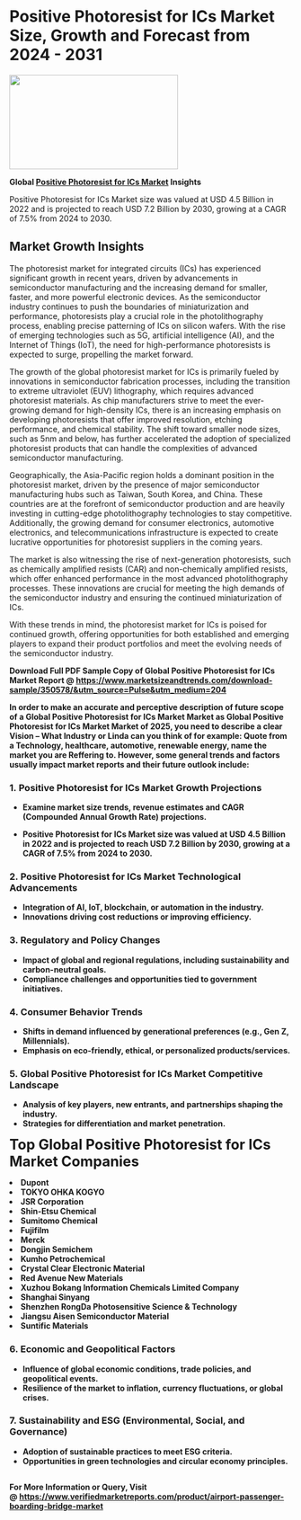 <H1>Positive Photoresist for ICs Market Size, Growth and Forecast from 2024 - 2031</H1><img class="aligncenter size-medium wp-image-584254" src="https://thirdeyenews.in/wp-content/uploads/2024/09/Global-Market-Research-300x168.jpeg" alt="" width="300" height="168" /><p><strong>Global&nbsp;<a href="https://www.marketsizeandtrends.com/download-sample/350578/&amp;utm_source=Pulse&amp;utm_medium=204">Positive Photoresist for ICs Market</a> Insights</strong></p><p>Positive Photoresist for ICs Market size was valued at USD 4.5 Billion in 2022 and is projected to reach USD 7.2 Billion by 2030, growing at a CAGR of 7.5% from 2024 to 2030.</p><p><h2>Market Growth Insights</h2> <p>The photoresist market for integrated circuits (ICs) has experienced significant growth in recent years, driven by advancements in semiconductor manufacturing and the increasing demand for smaller, faster, and more powerful electronic devices. As the semiconductor industry continues to push the boundaries of miniaturization and performance, photoresists play a crucial role in the photolithography process, enabling precise patterning of ICs on silicon wafers. With the rise of emerging technologies such as 5G, artificial intelligence (AI), and the Internet of Things (IoT), the need for high-performance photoresists is expected to surge, propelling the market forward.</p> <p><strong></strong></p> <p>The growth of the global photoresist market for ICs is primarily fueled by innovations in semiconductor fabrication processes, including the transition to extreme ultraviolet (EUV) lithography, which requires advanced photoresist materials. As chip manufacturers strive to meet the ever-growing demand for high-density ICs, there is an increasing emphasis on developing photoresists that offer improved resolution, etching performance, and chemical stability. The shift toward smaller node sizes, such as 5nm and below, has further accelerated the adoption of specialized photoresist products that can handle the complexities of advanced semiconductor manufacturing.</p> <p>Geographically, the Asia-Pacific region holds a dominant position in the photoresist market, driven by the presence of major semiconductor manufacturing hubs such as Taiwan, South Korea, and China. These countries are at the forefront of semiconductor production and are heavily investing in cutting-edge photolithography technologies to stay competitive. Additionally, the growing demand for consumer electronics, automotive electronics, and telecommunications infrastructure is expected to create lucrative opportunities for photoresist suppliers in the coming years.</p> <p>The market is also witnessing the rise of next-generation photoresists, such as chemically amplified resists (CAR) and non-chemically amplified resists, which offer enhanced performance in the most advanced photolithography processes. These innovations are crucial for meeting the high demands of the semiconductor industry and ensuring the continued miniaturization of ICs.</p> <p>With these trends in mind, the photoresist market for ICs is poised for continued growth, offering opportunities for both established and emerging players to expand their product portfolios and meet the evolving needs of the semiconductor industry.</p> <p><strong></p><p><span class=""><strong>Download Full PDF Sample Copy of Global Positive Photoresist for ICs Market Report</strong> @ <a href="https://www.marketsizeandtrends.com/download-sample/350578/&amp;utm_source=Pulse&amp;utm_medium=204" target="_blank">https://www.marketsizeandtrends.com/download-sample/350578/&amp;utm_source=Pulse&amp;utm_medium=204</a></span></p><p>In order to make an accurate and perceptive description of future scope of a Global&nbsp;Positive Photoresist for ICs Market Market as Global&nbsp;Positive Photoresist for ICs Market Market of 2025, you need to describe a clear Vision &ndash; What Industry or Linda can you think of for example: Quote from a Technology, healthcare, automotive, renewable energy, name the market you are Reffering to. However, some general trends and factors usually impact market reports and their future outlook include:</p><h3>1.&nbsp;<strong>Positive Photoresist for ICs Market Growth Projections</strong></h3><ul><li>Examine market size trends, revenue estimates and CAGR (Compounded Annual Growth Rate) projections.</li><li><p>Positive Photoresist for ICs Market size was valued at USD 4.5 Billion in 2022 and is projected to reach USD 7.2 Billion by 2030, growing at a CAGR of 7.5% from 2024 to 2030.</p></li></ul><h3>2.&nbsp;<strong>Positive Photoresist for ICs Market Technological Advancements</strong></h3><ul><li>Integration of AI, IoT, blockchain, or automation in the industry.</li><li>Innovations driving cost reductions or improving efficiency.</li></ul><h3>3.&nbsp;<strong>Regulatory and Policy Changes</strong></h3><ul><li>Impact of global and regional regulations, including sustainability and carbon-neutral goals.</li><li>Compliance challenges and opportunities tied to government initiatives.</li></ul><h3>4.&nbsp;<strong>Consumer Behavior Trends</strong></h3><ul><li>Shifts in demand influenced by generational preferences (e.g., Gen Z, Millennials).</li><li>Emphasis on eco-friendly, ethical, or personalized products/services.</li></ul><h3>5.&nbsp;<strong>Global Positive Photoresist for ICs Market Competitive Landscape</strong></h3><ul><li>Analysis of key players, new entrants, and partnerships shaping the industry.</li><li>Strategies for differentiation and market penetration.</li></ul><p data-pm-slice="1 1 []"><span style="color: inherit; font-family: inherit; font-size: 25px;">Top Global Positive Photoresist for ICs Market Companies</span></p><div class="" data-test-id=""><p><li>Dupont</li><li> TOKYO OHKA KOGYO</li><li> JSR Corporation</li><li> Shin-Etsu Chemical</li><li> Sumitomo Chemical</li><li> Fujifilm</li><li> Merck</li><li> Dongjin Semichem</li><li> Kumho Petrochemical</li><li> Crystal Clear Electronic Material</li><li> Red Avenue New Materials</li><li> Xuzhou Bokang Information Chemicals Limited Company</li><li> Shanghai Sinyang</li><li> Shenzhen RongDa Photosensitive Science & Technology</li><li> Jiangsu Aisen Semiconductor Material</li><li> Suntific Materials</li></p></div><h3>6.&nbsp;<strong>Economic and Geopolitical Factors</strong></h3><ul><li>Influence of global economic conditions, trade policies, and geopolitical events.</li><li>Resilience of the market to inflation, currency fluctuations, or global crises.</li></ul><h3>7.&nbsp;<strong>Sustainability and ESG (Environmental, Social, and Governance)</strong></h3><ul><li>Adoption of sustainable practices to meet ESG criteria.</li><li>Opportunities in green technologies and circular economy principles.</li></ul><h2><strong style="font-size: 14px;">For More Information or Query, Visit @&nbsp;</strong><a style="background-color: #ffffff; font-size: 14px;" href="https://www.marketsizeandtrends.com/report/positive-photoresist-for-ics-market/" target="_blank">https://www.verifiedmarketreports.com/product/airport-passenger-boarding-bridge-market</a></h2>
